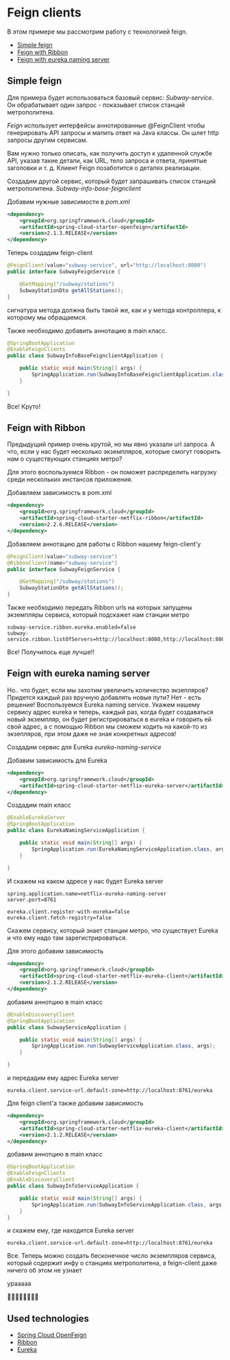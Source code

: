# Feign clients

В этом примере мы рассмотрим работу с технологией feign.

* [Simple feign](#simple-feign)
* [Feign with Ribbon](#feign-with-ribbon)
* [Feign with eureka naming server](#feign-with-eureka-naming-server)

## Simple feign

Для примера будет использоваться базовый сервис: *Subway-service*.
Он обрабатывает один запрос - показывает список станций метрополитена.

*Feign* использует интерфейсы аннотированные @FeignClient чтобы генерировать API запросы и мапить ответ на Java классы.
Он шлет http запросы другим сервисам.

Вам нужно только описать, как получить доступ к удаленной службе API, 
указав такие детали, как URL, тело запроса и ответа, принятые заголовки и т. д. 
Клиент Feign позаботится о деталях реализации.

Создадим другой сервис, который будет запрашивать список станций метрополитена.
*Subway-info-base-feignclient*

Добавим нужные зависимости в *pom.xml*
```xml
<dependency>
	<groupId>org.springframework.cloud</groupId>
	<artifactId>spring-cloud-starter-openfeign</artifactId>
	<version>2.1.3.RELEASE</version>
</dependency>
```

Теперь создадим feign-client

```java
@FeignClient(value="subway-service", url="http://localhost:8080")
public interface SubwayFeignService {

    @GetMapping("/subway/stations")
    SubwayStationDto getAllStations();
}
```
сигнатура метода должна быть такой же, как и у метода контроллера, к которому мы обращаемся.

Также необходимо добавить аннотацию в main класс.

```java
@SpringBootApplication
@EnableFeignClients
public class SubwayInfoBaseFeignclientApplication {

	public static void main(String[] args) {
		SpringApplication.run(SubwayInfoBaseFeignclientApplication.class, args);
	}

}
```

Все! Круто!

## Feign with Ribbon
Предыдущий пример очень крутой, но мы явно указали url запроса. А что, 
если у нас будет несколько экземпляров, которые смогут говорить нам о существующих 
станциях метро?

Для этого воспользуемся Ribbon - он поможет распределить нагрузку среди нескольких
инстансов приложения.

Добавляем зависимость в pom.xml
```xml
<dependency>
    <groupId>org.springframework.cloud</groupId>
	<artifactId>spring-cloud-starter-netflix-ribbon</artifactId>
	<version>2.2.6.RELEASE</version>
</dependency>
```

Добавляем аннотацию для работы с Ribbon нашему feign-client'у

```java
@FeignClient(value="subway-service")
@RibbonClient(name="subway-service")
public interface SubwayFeignService {

    @GetMapping("/subway/stations")
    SubwayStationDto getAllStations();
}
```

Также необходимо передать Ribbon urls на которых запущены экземпляры сервиса,
который подскажет нам станции метро 
```properties
subway-service.ribbon.eureka.enabled=false
subway-service.ribbon.listOfServers=http://localhost:8080,http://localhost:8085
```

Все! Получилось еще лучше!!

## Feign with eureka naming server

Но.. что будет, если мы захотим увеличить количество экзепляров? Придется каждый раз 
вручную добавлять новые пути? Нет - есть решение!
Воспользуемся Eureka naming service. Укажем нашему сервису адрес eureka и теперь, каждый
раз, когда будет создаваться новый экземпляр, он будет регистрироваться в eureka и говорить
ей свой адрес, а с помощью Ribbon мы сможем ходить на какой-то из экзепляров, при этом даже 
не зная конкретных адресов! 

Создадим сервис для Eureka *eureka-naming-service*

 Добавим зависимость для Eureka
```xml
<dependency>
    <groupId>org.springframework.cloud</groupId>
    <artifactId>spring-cloud-starter-netflix-eureka-server</artifactId>
</dependency>
```

Создадим main класс

```java
@EnableEurekaServer
@SpringBootApplication
public class EurekaNamingServiceApplication {

	public static void main(String[] args) {
		SpringApplication.run(EurekaNamingServiceApplication.class, args);
	}

}
```

И скажем на каком адресе у нас будет Eureka server
```properties
spring.application.name=netflix-eureka-naming-server
server.port=8761

eureka.client.register-with-eureka=false
eureka.client.fetch-registry=false
```

Скажем сервису, который знает станции метро, что существует Eureka и что ему надо 
там зарегистрироваться.

Для этого добавим зависимость

```xml
<dependency>
    <groupId>org.springframework.cloud</groupId>
    <artifactId>spring-cloud-starter-netflix-eureka-client</artifactId>
    <version>2.1.2.RELEASE</version>
</dependency>
```

добавим аннотцию в main класс

```java
@EnableDiscoveryClient
@SpringBootApplication
public class SubwayServiceApplication {

	public static void main(String[] args) {
		SpringApplication.run(SubwayServiceApplication.class, args);
	}

}
```

и передадим ему адрес Eureka server

```properties
eureka.client.service-url.default-zone=http://localhost:8761/eureka
```

Для feign client'а также добавим зависимость
```xml
<dependency>
    <groupId>org.springframework.cloud</groupId>
    <artifactId>spring-cloud-starter-netflix-eureka-client</artifactId>
    <version>2.1.2.RELEASE</version>
</dependency>
```
добавим аннотцию в main класс

```java
@SpringBootApplication
@EnableFeignClients
@EnableDiscoveryClient
public class SubwayInfoServiceApplication {

	public static void main(String[] args) {
		SpringApplication.run(SubwayInfoServiceApplication.class, args);
	}
}
```

и скажем ему, где находится Eureka server

```properties
eureka.client.service-url.default-zone=http://localhost:8761/eureka
```

Все. Теперь можно создать бесконечное число экземпляров сервиса, который содержит инфу 
о станциях метрополитена, а feign-client даже ничего об этом не узнает

урааааа

🎉🎉🎉🎉🎉🎉🎉🎉
## Used technologies

* [Spring Cloud OpenFeign](https://cloud.spring.io/spring-cloud-openfeign/reference/html/) 
* [Ribbon](https://cloud.spring.io/spring-cloud-netflix/multi/multi_spring-cloud-ribbon.html)
* [Eureka](https://github.com/Netflix/eureka) 
